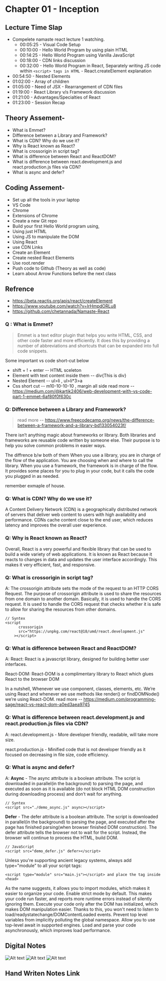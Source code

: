 # Chapter 01 - Inception

## Lecture Time Slap

- Compelete namaste react lecture 1 watching.
  - 00:05:25 - Visual Code Setup
  - 00:10:00 - Hello World Program by using plain HTML
  - 00:14:25 - Hello World Program using Vanilla JavaScript
  - 00:18:00 - CDN links discussion
  - 00:32:00 - Hello World Program in React,
    Separately writing JS code within `<script> tags in HTML` - React.createElement explanation
- 00:54:50 - Nested Elements
- 01:02:00 - Array of children
- 01:05:00 - Need of JSX - Rearrangement of CDN files
- 01:19:00 - React Library v/s Framework discussion
- 01:21:00 - Advantages/Specialties of React
- 01:23:00 - Session Recap

## Theory Assement-

- What is Emmet?
- Difference between a Library and Framework?
- What is CDN? Why do we use it?
- Why is React known as React?
- What is crossorigin in script tag?
- What is difference between React and ReactDOM?
- What is difference between react.development.js and react.production.js files via CDN?
- What is async and defer?

## Coding Assement-

- Set up all the tools in your laptop
- VS Code
- Chrome
- Extensions of Chrome
- Create a new Git repo
- Build your first Hello World program using,
- Using just HTML
- Using JS to manipulate the DOM
- Using React
- use CDN Links
- Create an Element
- Create nested React Elements
- Use root.render
- Push code to Github (Theory as well as code)
- Learn about Arrow Functions before the next class

## Refrence

- https://beta.reactjs.org/apis/react/createElement
- https://www.youtube.com/watch?v=IrHmpdORLu8
- https://github.com/chetannada/Namaste-React

### Q : What is Emmet?

> Emmet is a text editor plugin that helps you write HTML, CSS, and other code faster and more efficiently. It does this by providing a number of abbreviations and shortcuts that can be expanded into full code snippets.

Some important vs code short-cut below

- shift + ! + enter -- HTML sceleton
- Element with text content inside them -- div{This is div}
- Nested Element -- ul>li , ul>li\*3>a
- Css short cut -- m10-10-10-10 , margin all side
  read more -- https://medium.com/@kartik2406/web-development-with-vs-code-part-1-emmet-6af80f0f630c

### Q: Difference between a Library and Framework?

> read more -- https://www.freecodecamp.org/news/the-difference-between-a-framework-and-a-library-bd133054023f/

There isn’t anything magic about frameworks or library. Both libraries and frameworks are reusable code written by someone else. Their purpose is to help you solve common problems in easier ways.

The diffrence b/w both of them When you use a library, you are in charge of the flow of the application. You are choosing when and where to call the library. When you use a framework, the framework is in charge of the flow. It provides some places for you to plug in your code, but it calls the code you plugged in as needed.

remember exmaple of house.

### Q: What is CDN? Why do we use it?

A Content Delivery Network (CDN) is a geographically distributed network of servers that deliver web content to users with high availability and performance. CDNs cache content close to the end user, which reduces latency and improves the overall user experience.

### Q: Why is React known as React?

Overall, React is a very powerful and flexible library that can be used to build a wide variety of web applications. It is known as React because it reacts to changes in data and updates the user interface accordingly. This makes it very efficient, fast, and responsive.

### Q: What is crossorigin in script tag?

A: The crossorigin attribute sets the mode of the request to an HTTP CORS Request. The purpose of crossorigin attribute is used to share the resources from one domain to another domain. Basically, it is used to handle the CORS request. It is used to handle the CORS request that checks whether it is safe to allow for sharing the resources from other domains.

```JS
// Syntex
<script
      crossorigin
      src="https://unpkg.com/react@18/umd/react.development.js"
    ></script>
```

### Q: What is difference between React and ReactDOM?

A: React: React is a javascript library, designed for building better user interfaces.

React-DOM: React-DOM is a complimentary library to React which glues React to the browser DOM

In a nutshell, Whenever we use component, classes, elements, etc. We’re using React and whenever we use methods like render() or findDOMNode() we’re using React-DOM.
read more -- https://medium.com/programming-sage/react-vs-react-dom-a0ed3aea9745

### Q: What is difference between react.development.js and react.production.js files via CDN?

A: react.development.js - More developer friendly, readable, will take more size.

react.production.js - Minified code that is not developer friendly as it focused on decreasing in file size, code efficiency.

### Q: What is async and defer?

A: **Async** - The async attribute is a boolean attribute. The script is downloaded in parallel(in the background) to parsing the page, and executed as soon as it is available (do not block HTML DOM construction during downloading process) and don’t wait for anything.

```JS
// Syntex
<script src="./demo_async.js" async></script>
```

**Defer** - The defer attribute is a boolean attribute. The script is downloaded in parallel(in the background) to parsing the page, and executed after the page has finished parsing(when browser finished DOM construction). The defer attribute tells the browser not to wait for the script. Instead, the browser will continue to process the HTML, build DOM.

```JS
// JavaScript
<script src="demo_defer.js" defer></script>
```

Unless you're supporting ancient legacy systems, always add type="module" to all your script tags:

```JS
<script type="module" src="main.js"></script> and place the tag inside <head>
```

As the name suggests, it allows you to import modules, which makes it easier to organize your code. Enable strict mode by default. This makes your code run faster, and reports more runtime errors instead of silently ignoring them. Execute your code only after the DOM has initialized, which makes DOM manipulation easier. Thanks to this, you won't need to listen to load/readystatechange/DOMContentLoaded events. Prevent top level variables from implicitly polluting the global namespace. Allow you to use top-level await in supported engines. Load and parse your code asynchronously, which improves load performance.

## Digital Notes

![Alt text](<Chapter 01 - Inception Digital Notes_page-0001.jpg>)
![Alt text](<Chapter 01 - Inception Digital Notes_page-0002.jpg>)
![Alt text](<Chapter 01 - Inception Digital Notes_page-0003.jpg>)

## Hand Writen Notes Link
